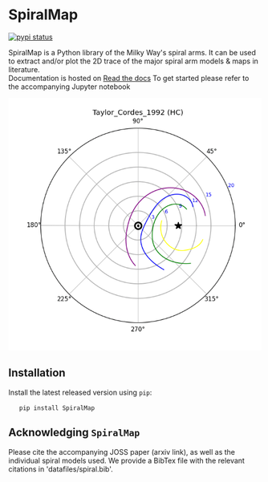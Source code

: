 # SpiralMap
[![pypi status](https://img.shields.io/pypi/v/gaiaunlimited.svg)](https://test.pypi.org/project/SpiralMap/)

SpiralMap is a Python library of the Milky Way's spiral arms. It can be used to extract and/or plot the 2D trace of the major spiral arm models & maps in literature.  
Documentation is hosted on [Read the docs](https://spiralmap.readthedocs.io/en/latest/#api-docs)
To get started please refer to the accompanying Jupyter notebook



![image info](src/SpiralMap/movie_.gif)


Installation
-------------

Install the latest released version using ``pip``:

```
   pip install SpiralMap
```




Acknowledging ``SpiralMap``
---------------------------------------

Please cite the accompanying JOSS paper (arxiv link), as well as the individual spiral models used. We provide a BibTex file with the relevant citations in 'datafiles/spiral.bib'.

